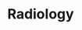 ---
title: Radiology
crosslinks:
- medicine
- MedicalPhysics
- DoctorsofIndia
- science
- Justrolledintotheshop
- AskDocs
- askmedicine
- doctorsthatgame
---